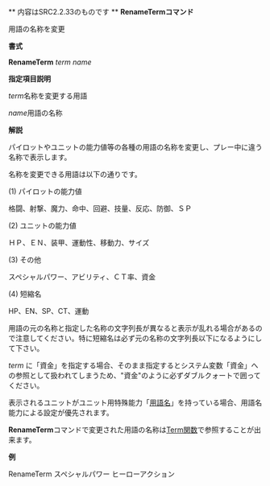 ** 内容はSRC2.2.33のものです **
**RenameTermコマンド**

用語の名称を変更

**書式**

**RenameTerm** *term name*

**指定項目説明**

*term*名称を変更する用語

*name*用語の名称

**解説**

パイロットやユニットの能力値等の各種の用語の名称を変更し、プレー中に違う名称で表示します。

名称を変更できる用語は以下の通りです。

(1) パイロットの能力値

格闘、射撃、魔力、命中、回避、技量、反応、防御、ＳＰ

(2) ユニットの能力値

ＨＰ、ＥＮ、装甲、運動性、移動力、サイズ

(3) その他

スペシャルパワー、アビリティ、ＣＴ率、資金

(4) 短縮名

HP、EN、SP、CT、運動

用語の元の名称と指定した名称の文字列長が異なると表示が乱れる場合があるので注意してください。特に短縮名は必ず元の名称の文字列長以下になるようにして下さい。

*term* に「資金」を指定する場合、そのまま指定するとシステム変数「資金」への参照として扱われてしまうため、"資金"のように必ずダブルクォートで囲ってください。

表示されるユニットがユニット用特殊能力「[用語名](その他の特殊能力.md)」を持っている場合、用語名能力による設定が優先されます。

**RenameTerm**コマンドで変更された用語の名称は[Term関数](その他の関数.md)で参照することが出来ます。

**例**

RenameTerm スペシャルパワー ヒーローアクション

